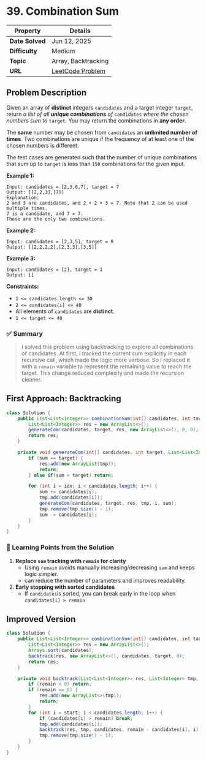 # 39. Combination Sum

| Property | Details |
|----------|--------|
| **Date Solved** | Jun 12, 2025 |
| **Difficulty** | Medium |
| **Topic** | Array, Backtracking |
| **URL** | [LeetCode Problem](https://leetcode.com/problems/combination-sum/description/) |

## Problem Description 
Given an array of **distinct** integers `candidates` and a target integer `target`, return *a list of all **unique combinations** of* `candidates` *where the chosen numbers sum to* `target`*.* You may return the combinations in **any order**.

The **same** number may be chosen from `candidates` an **unlimited number of times**. Two combinations are unique if the frequency of at least one of the chosen numbers is different.

The test cases are generated such that the number of unique combinations that sum up to `target` is less than `150` combinations for the given input.

**Example 1:**

```
Input: candidates = [2,3,6,7], target = 7
Output: [[2,2,3],[7]]
Explanation:
2 and 3 are candidates, and 2 + 2 + 3 = 7. Note that 2 can be used multiple times.
7 is a candidate, and 7 = 7.
These are the only two combinations.
```

**Example 2:**

```
Input: candidates = [2,3,5], target = 8
Output: [[2,2,2,2],[2,3,3],[3,5]]
```

**Example 3:**

```
Input: candidates = [2], target = 1
Output: []
```

**Constraints:**

- `1 <= candidates.length <= 30`
- `2 <= candidates[i] <= 40`
- All elements of `candidates` are **distinct**.
- `1 <= target <= 40`

### ✅ Summary

> I solved this problem using backtracking to explore all combinations of candidates. At first, I tracked the current sum explicitly in each recursive call, which made the logic more verbose. So I replaced it with a `remain` variable to represent the remaining value  to reach the target. This change reduced complexity and made the recursion cleaner.
> 

## First Approach: Backtracking

```java
class Solution {
    public List<List<Integer>> combinationSum(int[] candidates, int target) {
        List<List<Integer>> res = new ArrayList<>();
        generateCom(candidates, target, res, new ArrayList<>(), 0, 0);
        return res;
    }

    private void generateCom(int[] candidates, int target, List<List<Integer>> res, List<Integer> tmp, int idx, int sum) {
        if (sum == target) {
            res.add(new ArrayList(tmp));
            return;
        } else if(sum > target) return;

        for (int i = idx; i < candidates.length; i++) {
            sum += candidates[i];
            tmp.add(candidates[i]);
            generateCom(candidates, target, res, tmp, i, sum);
            tmp.remove(tmp.size() - 1);
            sum -= candidates[i];
        }
    }
}
```

### 🔎 Learning Points from the Solution

1. **Replace `sum` tracking with `remain` for clarity**
    - Using `remain` avoids manually increasing/decreasing `sum` and keeps logic simpler.
    - can reduce the number of parameters and improves readability.
2. **Early stopping with sorted candidates**
    - If `candidates`is sorted, you can break early in the loop when `candidates[i] > remain`

## Improved Version

```java
class Solution {
    public List<List<Integer>> combinationSum(int[] candidates, int target) {
        List<List<Integer>> res = new ArrayList<>();
        Arrays.sort(candidates);
        backtrack(res, new ArrayList<>(), candidates, target, 0);
        return res;
    }

    private void backtrack(List<List<Integer>> res, List<Integer> tmp, int[] candidates, int remain, int start) {
        if (remain < 0) return;
        if (remain == 0) {
            res.add(new ArrayList<>(tmp));
            return;
        }
        for (int i = start; i < candidates.length; i++) {
            if (candidates[i] > remain) break;
            tmp.add(candidates[i]);
            backtrack(res, tmp, candidates, remain - candidates[i], i);
            tmp.remove(tmp.size() - 1);
        }
    }
}
```
